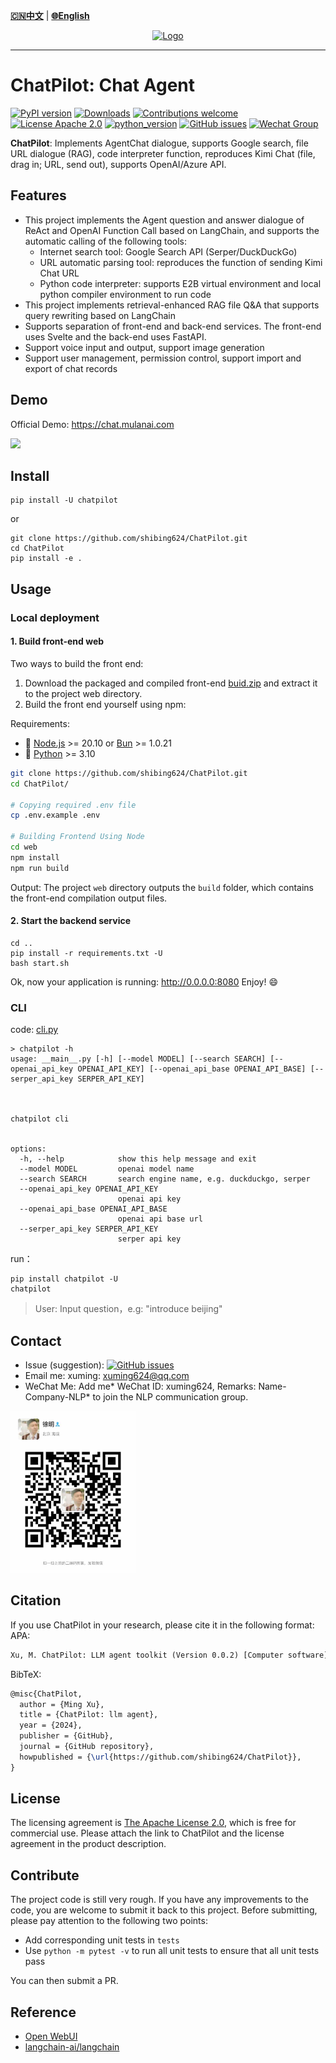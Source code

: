 [**🇨🇳中文**](https://github.com/shibing624/ChatPilot/blob/main/README.md) | [**🌐English**](https://github.com/shibing624/ChatPilot/blob/main/README_EN.md) 

<div align="center">
  <a href="https://github.com/shibing624/ChatPilot">
    <img src="https://github.com/shibing624/ChatPilot/blob/main/docs/favicon.png" height="150" alt="Logo">
  </a>
</div>

-----------------

# ChatPilot: Chat Agent
[![PyPI version](https://badge.fury.io/py/ChatPilot.svg)](https://badge.fury.io/py/ChatPilot)
[![Downloads](https://static.pepy.tech/badge/ChatPilot)](https://pepy.tech/project/ChatPilot)
[![Contributions welcome](https://img.shields.io/badge/contributions-welcome-brightgreen.svg)](CONTRIBUTING.md)
[![License Apache 2.0](https://img.shields.io/badge/license-Apache%202.0-blue.svg)](LICENSE)
[![python_version](https://img.shields.io/badge/Python-3.9%2B-green.svg)](requirements.txt)
[![GitHub issues](https://img.shields.io/github/issues/shibing624/ChatPilot.svg)](https://github.com/shibing624/ChatPilot/issues)
[![Wechat Group](https://img.shields.io/badge/wechat-group-green.svg?logo=wechat)](#Contact)

**ChatPilot**: Implements AgentChat dialogue, supports Google search, file URL dialogue (RAG), code interpreter function, reproduces Kimi Chat (file, drag in; URL, send out), supports OpenAI/Azure API.


## Features

- This project implements the Agent question and answer dialogue of ReAct and OpenAI Function Call based on LangChain, and supports the automatic calling of the following tools:
   - Internet search tool: Google Search API (Serper/DuckDuckGo)
   - URL automatic parsing tool: reproduces the function of sending Kimi Chat URL
   - Python code interpreter: supports E2B virtual environment and local python compiler environment to run code
- This project implements retrieval-enhanced RAG file Q&A that supports query rewriting based on LangChain
- Supports separation of front-end and back-end services. The front-end uses Svelte and the back-end uses FastAPI.
- Support voice input and output, support image generation
- Support user management, permission control, support import and export of chat records
## Demo

Official Demo: https://chat.mulanai.com

![](https://github.com/shibing624/ChatPilot/blob/main/docs/shot.png)

## Install
```shell
pip install -U chatpilot
```

or

```shell
git clone https://github.com/shibing624/ChatPilot.git
cd ChatPilot
pip install -e .
```


## Usage

### Local deployment

#### 1. Build front-end web

Two ways to build the front end:
1. Download the packaged and compiled front-end [buid.zip](https://github.com/shibing624/ChatPilot/releases/download/v0.0.2/build.zip) and extract it to the project web directory.
2. Build the front end yourself using npm:

Requirements:

- 🐰 [Node.js](https://nodejs.org/en) >= 20.10 or [Bun](https://bun.sh) >= 1.0.21
- 🐍 [Python](https://python.org) >= 3.10

```sh
git clone https://github.com/shibing624/ChatPilot.git
cd ChatPilot/

# Copying required .env file
cp .env.example .env

# Building Frontend Using Node
cd web
npm install
npm run build
```
Output: The project `web` directory outputs the `build` folder, which contains the front-end compilation output files.
#### 2. Start the backend service

```shell
cd ..
pip install -r requirements.txt -U
bash start.sh
```
Ok, now your application is running: http://0.0.0.0:8080 Enjoy! 😄

### CLI

code: [cli.py](https://github.com/shibing624/ChatPilot/blob/main/chatpilot/cli.py)

```
> chatpilot -h                                    
usage: __main__.py [-h] [--model MODEL] [--search SEARCH] [--openai_api_key OPENAI_API_KEY] [--openai_api_base OPENAI_API_BASE] [--serper_api_key SERPER_API_KEY]



chatpilot cli


options:
  -h, --help            show this help message and exit
  --model MODEL         openai model name
  --search SEARCH       search engine name, e.g. duckduckgo, serper
  --openai_api_key OPENAI_API_KEY
                        openai api key
  --openai_api_base OPENAI_API_BASE
                        openai api base url
  --serper_api_key SERPER_API_KEY
                        serper api key
```

run：

```shell
pip install chatpilot -U
chatpilot
```

> User: Input question，e.g: "introduce beijing"

## Contact


- Issue (suggestion): [![GitHub issues](https://img.shields.io/github/issues/shibing624/ChatPilot.svg)](https://github.com/shibing624/ChatPilot/issues)
- Email me: xuming: xuming624@qq.com
- WeChat Me: Add me* WeChat ID: xuming624, Remarks: Name-Company-NLP* to join the NLP communication group.
<img src="docs/wechat.jpeg" width="200" />


## Citation

If you use ChatPilot in your research, please cite it in the following format:
APA:
```latex
Xu, M. ChatPilot: LLM agent toolkit (Version 0.0.2) [Computer software]. https://github.com/shibing624/ChatPilot
```

BibTeX:
```latex
@misc{ChatPilot,
  author = {Ming Xu},
  title = {ChatPilot: llm agent},
  year = {2024},
  publisher = {GitHub},
  journal = {GitHub repository},
  howpublished = {\url{https://github.com/shibing624/ChatPilot}},
}
```

## License


The licensing agreement is [The Apache License 2.0](LICENSE), which is free for commercial use. Please attach the link to ChatPilot and the license agreement in the product description.


## Contribute
The project code is still very rough. If you have any improvements to the code, you are welcome to submit it back to this project. Before submitting, please pay attention to the following two points:

  - Add corresponding unit tests in `tests`
  - Use `python -m pytest -v` to run all unit tests to ensure that all unit tests pass

You can then submit a PR.

## Reference

- [Open WebUI](https://github.com/shibing624/ChatPilot)
- [langchain-ai/langchain](https://github.com/langchain-ai/langchain)
